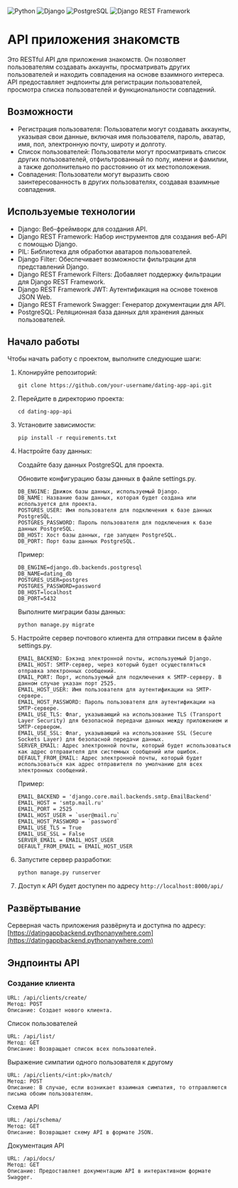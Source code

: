 ![Python](https://img.shields.io/badge/-Python-3776AB?style=flat&logo=python&logoColor=white)
![Django](https://img.shields.io/badge/-Django-092E20?style=flat&logo=django&logoColor=white)
![PostgreSQL](https://img.shields.io/badge/-PostgreSQL-336791?style=flat&logo=postgresql&logoColor=white)
![Django REST Framework](https://img.shields.io/badge/-Django_REST_Framework-FF1709?style=flat&logo=django&logoColor=white)

# API приложения знакомств

Это RESTful API для приложения знакомств. Он позволяет пользователям создавать аккаунты, просматривать других пользователей и находить совпадения на основе взаимного интереса. API предоставляет эндпоинты для регистрации пользователей, просмотра списка пользователей и функциональности совпадений.

## Возможности

- Регистрация пользователя: Пользователи могут создавать аккаунты, указывая свои данные, включая имя пользователя, пароль, аватар, имя, пол, электронную почту, широту и долготу.
- Список пользователей: Пользователи могут просматривать список других пользователей, отфильтрованный по полу, имени и фамилии, а также дополнительно по расстоянию от их местоположения.
- Совпадения: Пользователи могут выразить свою заинтересованность в других пользователях, создавая взаимные совпадения.

## Используемые технологии

- Django: Веб-фреймворк для создания API.
- Django REST Framework: Набор инструментов для создания веб-API с помощью Django.
- PIL: Библиотека для обработки аватаров пользователей.
- Django Filter: Обеспечивает возможности фильтрации для представлений Django.
- Django REST Framework Filters: Добавляет поддержку фильтрации для Django REST Framework.
- Django REST Framework JWT: Аутентификация на основе токенов JSON Web.
- Django REST Framework Swagger: Генератор документации для API.
- PostgreSQL: Реляционная база данных для хранения данных пользователей.

## Начало работы

Чтобы начать работу с проектом, выполните следующие шаги:

1. Клонируйте репозиторий:

   ```
   git clone https://github.com/your-username/dating-app-api.git
   ```

2. Перейдите в директорию проекта:

    ```
    cd dating-app-api
    ```

3. Установите зависимости:

    ```
    pip install -r requirements.txt
    ```

4. Настройте базу данных:

    Создайте базу данных PostgreSQL для проекта.

    Обновите конфигурацию базы данных в файле settings.py.

    ```
    DB_ENGINE: Движок базы данных, используемый Django.
    DB_NAME: Название базы данных, которая будет создана или используется для проекта.
    POSTGRES_USER: Имя пользователя для подключения к базе данных PostgreSQL.
    POSTGRES_PASSWORD: Пароль пользователя для подключения к базе данных PostgreSQL.
    DB_HOST: Хост базы данных, где запущен PostgreSQL.
    DB_PORT: Порт базы данных PostgreSQL.
    ```

    Пример:
    ```
    DB_ENGINE=django.db.backends.postgresql
    DB_NAME=dating_db
    POSTGRES_USER=postgres
    POSTGRES_PASSWORD=password
    DB_HOST=localhost
    DB_PORT=5432
    ```

    Выполните миграции базы данных:

    ```
    python manage.py migrate
    ```

5. Настройте сервер почтового клиента для отправки писем в файле settings.py.
    ```
    EMAIL_BACKEND: Бэкэнд электронной почты, используемый Django.
    EMAIL_HOST: SMTP-сервер, через который будет осуществляться отправка электронных сообщений.
    EMAIL_PORT: Порт, используемый для подключения к SMTP-серверу. В данном случае указан порт 2525.
    EMAIL_HOST_USER: Имя пользователя для аутентификации на SMTP-сервере.
    EMAIL_HOST_PASSWORD: Пароль пользователя для аутентификации на SMTP-сервере.
    EMAIL_USE_TLS: Флаг, указывающий на использование TLS (Transport Layer Security) для безопасной передачи данных между приложением и SMTP-сервером.
    EMAIL_USE_SSL: Флаг, указывающий на использование SSL (Secure Sockets Layer) для безопасной передачи данных.
    SERVER_EMAIL: Адрес электронной почты, который будет использоваться как адрес отправителя для системных сообщений или ошибок.
    DEFAULT_FROM_EMAIL: Адрес электронной почты, который будет использоваться как адрес отправителя по умолчанию для всех электронных сообщений.
    ```

    Пример:
    ```
    EMAIL_BACKEND = 'django.core.mail.backends.smtp.EmailBackend'
    EMAIL_HOST = 'smtp.mail.ru'
    EMAIL_PORT = 2525
    EMAIL_HOST_USER = `user@mail.ru`
    EMAIL_HOST_PASSWORD = `password`
    EMAIL_USE_TLS = True
    EMAIL_USE_SSL = False
    SERVER_EMAIL = EMAIL_HOST_USER
    DEFAULT_FROM_EMAIL = EMAIL_HOST_USER
    ```

6. Запустите сервер разработки:

    ```
    python manage.py runserver
    ```

7. Доступ к API будет доступен по адресу `http://localhost:8000/api/`

## Развёртывание

Серверная часть приложения развёрнута и доступна по адресу: [https://datingappbackend.pythonanywhere.com](https://datingappbackend.pythonanywhere.com)


## Эндпоинты API

### Создание клиента

    URL: /api/clients/create/
    Метод: POST
    Описание: Создает нового клиента.

Список пользователей

    URL: /api/list/
    Метод: GET
    Описание: Возвращает список всех пользователей.

Выражение симпатии одного пользователя к другому

    URL: /api/clients/<int:pk>/match/
    Метод: POST
    Описание: В случае, если возникает взаимная симпатия, то отправляются письма обоим пользователям.

Схема API

    URL: /api/schema/
    Метод: GET
    Описание: Возвращает схему API в формате JSON.

Документация API

    URL: /api/docs/
    Метод: GET
    Описание: Предоставляет документацию API в интерактивном формате Swagger.
    
